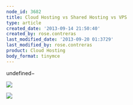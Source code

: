 ```yaml
---
node_id: 3682
title: Cloud Hosting vs Shared Hosting vs VPS
type: article
created_date: '2013-09-14 21:50:40'
created_by: rose.contreras
last_modified_date: '2013-09-20 01:3729'
last_modified_by: rose.contreras
product: Cloud Hosting
body_format: tinymce
---
```


undefined&minus;

![](/knowledge_center/sites/default/files/field/image/greencheck.png)

![](/knowledge_center/sites/default/files/field/image/greencheck.png)

 

 

